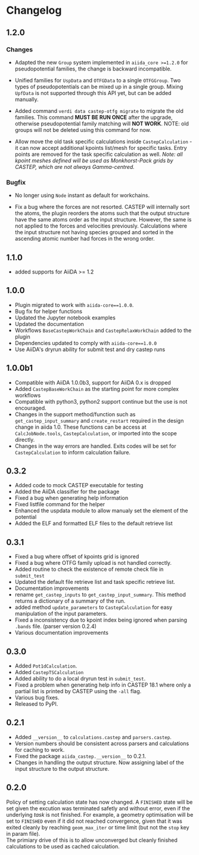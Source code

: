 # Changelog

## 1.2.0

### Changes

* Adapted the new `Group` system implemented in `aiida_core >=1.2.0` for pseudopotential families, the change is backward incompatible.

* Unified families for `UspData` and `OTFGData` to a single `OTFGGroup`. Two types of pseudopotentials can be mixed up in a single group. Mixing `UpfData` is not supported through this API yet, but can be added manually.

* Added command `verdi data castep-otfg migrate` to migrate the old families. This command **MUST BE RUN ONCE** after the upgrade, otherwise pseudopotential family matching will **NOT WORK**. NOTE:  old groups will not be deleted using this command for now.

* Allow move the old task specific calculations inside `CastepCalculation` - it can now accept additional kpoints list/mesh for specific tasks. Entry points are removed for the task specific calculation as well. *Note: all kpoint meshes defined will be used as Monkhorst-Pack grids by CASTEP, which are not always Gamma-centred.*

### Bugfix

* No longer using `Node` instant as default for workchains.

* Fix a bug where the forces are not resorted. CASTEP will internally sort the atoms, the plugin reorders the atoms such that the output structure have the same atoms order as the input structure. However, the same is not applied to the forces and velocities previously. Calculations where the input structure not having species grouped and sorted in the ascending atomic number had forces in the wrong order.  

## 1.1.0

* added supports for AiiDA >= 1.2

## 1.0.0

* Plugin migrated to work with `aiida-core==1.0.0`.
* Bug fix for helper functions
* Updated the Jupyter notebook examples
* Updated the documentation
* Workflows `BaseCastepWorkChain` and `CastepRelaxWorkChain` added to the plugin
* Dependencies updated to comply with `aiida-core==1.0.0`
* Use AiiDA's dryrun ability for submit test and dry castep runs

## 1.0.0b1

* Compatible with AiiDA 1.0.0b3, support for AiiDA 0.x is dropped
* Added `CastepBaseWorkChain` as the starting point for more complex workflows
* Compatible with python3, python2 support continue but the use is not encouraged.
* Changes in the support method/function such as `get_castep_input_summary` and `create_restart` required in the design change in aiida 1.0. These functions can be access at `CalcJobNode.tools`, `CastepCalculation`, or imported into the scope directly.
* Changes in the way errors are handled. Exits codes will be set for `CastepCalculation` to inform calculation failure.


## 0.3.2

* Added code to mock CASTEP executable for testing
* Added the AiiDA classifier for the package
* Fixed a bug when generating help information
* Fixed listfile command for the helper 
* Enhanced the uspdata module to allow manualy set the element of the potential
* Added the ELF and formatted ELF files to the default retrieve list


## 0.3.1

* Fixed a bug where offset of kpoints grid is ignored
* Fixed a bug where OTFG family upload is not handled correctly.
* Added routine to check the existence of remote check file in `submit_test` 
* Updated the default file retrieve list and task specific retrieve list.
* Documentation improvements
* rename `get_castep_inputs` to `get_castep_input_summary`. This method returns a dictionary of a summary of the run.
* added method `update_parameters` to `CastepCalculation` for easy manipulation of the input parameters.
* Fixed a inconsistency due to kpoint index being ignored when parsing `.bands` file. (parser version 0.2.4)
* Various documentation improvements

## 0.3.0

* Added `Pot1dCalculation`.
* Added `CastepTSCalculation`
* Added ability to do a local dryrun test in `submit_test`.
* Fixed a problem when generating help info in CASTEP 18.1 where only a partial list is printed by CASTEP using the `-all` flag.
* Various bug fixes.
* Released to PyPI.

## 0.2.1

* Added `__version__` to `calculations.castep` and `parsers.castep`.
* Version numbers should be consistent across parsers and calculations for caching to work.
* Fixed the package `aiida_castep.__version__` to 0.2.1.
* Changes in handling the output structure. Now assigning label of the input structure to the output structure.

## 0.2.0

Policy of setting calculation state has now changed.
A `FINISHED` state will be set given the excution was terminated safetly and without error,
even if the underlying *task* is not finished.
For example, a geometry optimisation will be set to `FINISHED` even if it did not reached
convergence, given that it was exited cleanly by reaching `geom_max_iter` or time limit (but not the `stop` key in param file).  
The primiary drive of this is to allow unconverged but cleanly finished calculations to be used as cached calculation.
